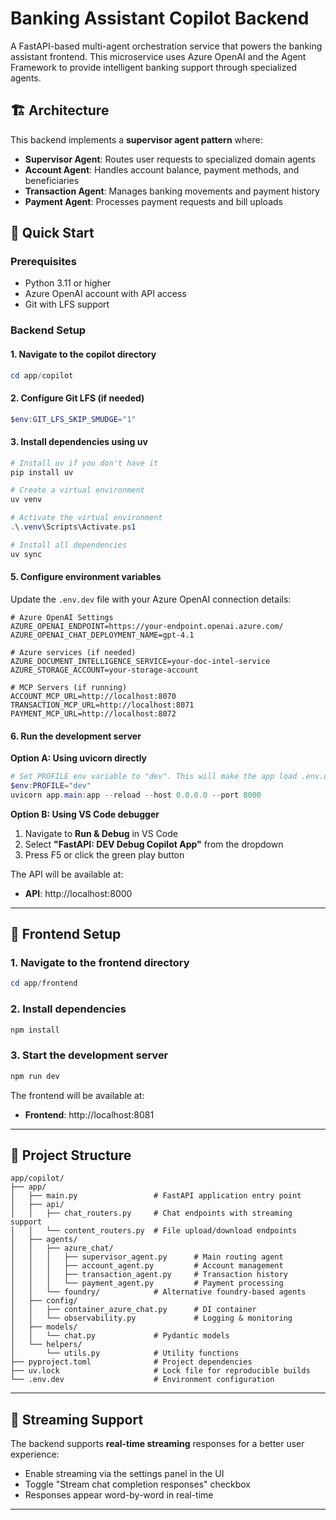 # Banking Assistant Copilot Backend

A FastAPI-based multi-agent orchestration service that powers the banking assistant frontend. This microservice uses Azure OpenAI and the Agent Framework to provide intelligent banking support through specialized agents.

## 🏗️ Architecture

This backend implements a **supervisor agent pattern** where:
- **Supervisor Agent**: Routes user requests to specialized domain agents
- **Account Agent**: Handles account balance, payment methods, and beneficiaries
- **Transaction Agent**: Manages banking movements and payment history
- **Payment Agent**: Processes payment requests and bill uploads

## 🚀 Quick Start

### Prerequisites

- Python 3.11 or higher
- Azure OpenAI account with API access
- Git with LFS support

### Backend Setup

#### 1. Navigate to the copilot directory

```powershell
cd app/copilot
```

#### 2. Configure Git LFS (if needed)

```powershell
$env:GIT_LFS_SKIP_SMUDGE="1"
```

#### 3. Install dependencies using uv

```powershell
# Install uv if you don't have it
pip install uv

# Create a virtual environment
uv venv

# Activate the virtual environment
.\.venv\Scripts\Activate.ps1

# Install all dependencies
uv sync
```

#### 5. Configure environment variables

Update the `.env.dev` file with your Azure OpenAI connection details:

```env
# Azure OpenAI Settings
AZURE_OPENAI_ENDPOINT=https://your-endpoint.openai.azure.com/
AZURE_OPENAI_CHAT_DEPLOYMENT_NAME=gpt-4.1

# Azure services (if needed)
AZURE_DOCUMENT_INTELLIGENCE_SERVICE=your-doc-intel-service
AZURE_STORAGE_ACCOUNT=your-storage-account

# MCP Servers (if running)
ACCOUNT_MCP_URL=http://localhost:8070
TRANSACTION_MCP_URL=http://localhost:8071
PAYMENT_MCP_URL=http://localhost:8072
```

#### 6. Run the development server

**Option A: Using uvicorn directly**
```powershell
# Set PROFILE env variable to "dev". This will make the app load .env.dev file instead of .env.
$env:PROFILE="dev"
uvicorn app.main:app --reload --host 0.0.0.0 --port 8000
```

**Option B: Using VS Code debugger**
1. Navigate to **Run & Debug** in VS Code
2. Select **"FastAPI: DEV Debug Copilot App"** from the dropdown
3. Press F5 or click the green play button

The API will be available at:
- **API**: http://localhost:8000

---

## 🎨 Frontend Setup

### 1. Navigate to the frontend directory

```powershell
cd app/frontend
```

### 2. Install dependencies

```powershell
npm install
```

### 3. Start the development server

```powershell
npm run dev
```
The frontend will be available at:
- **Frontend**: http://localhost:8081

---

## 📁 Project Structure

```
app/copilot/
├── app/
│   ├── main.py                 # FastAPI application entry point
│   ├── api/
│   │   ├── chat_routers.py     # Chat endpoints with streaming support
│   │   └── content_routers.py  # File upload/download endpoints
│   ├── agents/
│   │   ├── azure_chat/
│   │   │   ├── supervisor_agent.py      # Main routing agent
│   │   │   ├── account_agent.py         # Account management
│   │   │   ├── transaction_agent.py     # Transaction history
│   │   │   └── payment_agent.py         # Payment processing
│   │   └── foundry/            # Alternative foundry-based agents
│   ├── config/
│   │   ├── container_azure_chat.py      # DI container
│   │   └── observability.py             # Logging & monitoring
│   ├── models/
│   │   └── chat.py             # Pydantic models
│   └── helpers/
│       └── utils.py            # Utility functions
├── pyproject.toml              # Project dependencies
├── uv.lock                     # Lock file for reproducible builds
└── .env.dev                    # Environment configuration
```

---

## 🌊 Streaming Support

The backend supports **real-time streaming** responses for a better user experience:

- Enable streaming via the settings panel in the UI
- Toggle "Stream chat completion responses" checkbox
- Responses appear word-by-word in real-time

---